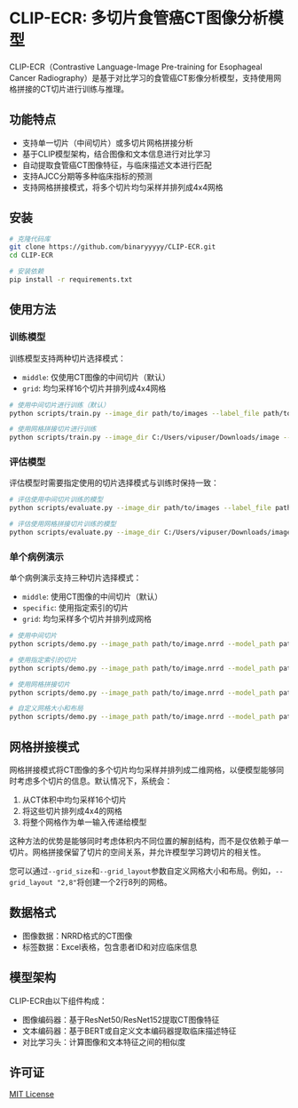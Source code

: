 # CLIP-ECR: 多切片食管癌CT图像分析模型

CLIP-ECR（Contrastive Language-Image Pre-training for Esophageal Cancer Radiography）是基于对比学习的食管癌CT影像分析模型，支持使用网格拼接的CT切片进行训练与推理。

## 功能特点

- 支持单一切片（中间切片）或多切片网格拼接分析
- 基于CLIP模型架构，结合图像和文本信息进行对比学习
- 自动提取食管癌CT图像特征，与临床描述文本进行匹配
- 支持AJCC分期等多种临床指标的预测
- 支持网格拼接模式，将多个切片均匀采样并排列成4x4网格

## 安装

```bash
# 克隆代码库
git clone https://github.com/binaryyyyy/CLIP-ECR.git
cd CLIP-ECR

# 安装依赖
pip install -r requirements.txt
```

## 使用方法

### 训练模型

训练模型支持两种切片选择模式：
- `middle`: 仅使用CT图像的中间切片（默认）
- `grid`: 均匀采样16个切片并排列成4x4网格

```bash
# 使用中间切片进行训练（默认）
python scripts/train.py --image_dir path/to/images --label_file path/to/labels.xlsx

# 使用网格拼接切片进行训练
python scripts/train.py --image_dir C:/Users/vipuser/Downloads/image --label_file C:/Users/vipuser/Downloads/table_info.xlsx --slice_selection grid --mixed_precision
```

### 评估模型

评估模型时需要指定使用的切片选择模式与训练时保持一致：

```bash
# 评估使用中间切片训练的模型
python scripts/evaluate.py --image_dir path/to/images --label_file path/to/labels.xlsx --model_path path/to/checkpoint.pth

# 评估使用网格拼接切片训练的模型
python scripts/evaluate.py --image_dir C:/Users/vipuser/Downloads/image --label_file C:/Users/vipuser/Downloads/table_info.xlsx --model_path path/to/checkpoint.pth --slice_selection grid
```

### 单个病例演示

单个病例演示支持三种切片选择模式：
- `middle`: 使用CT图像的中间切片（默认）
- `specific`: 使用指定索引的切片
- `grid`: 均匀采样多个切片并排列成网格

```bash
# 使用中间切片
python scripts/demo.py --image_path path/to/image.nrrd --model_path path/to/checkpoint.pth

# 使用指定索引的切片
python scripts/demo.py --image_path path/to/image.nrrd --model_path path/to/checkpoint.pth --slice_selection specific --slice_idx 50

# 使用网格拼接切片
python scripts/demo.py --image_path path/to/image.nrrd --model_path path/to/checkpoint.pth --slice_selection grid

# 自定义网格大小和布局
python scripts/demo.py --image_path path/to/image.nrrd --model_path path/to/checkpoint.pth --slice_selection grid --grid_size 16 --grid_layout "4,4"
```

## 网格拼接模式

网格拼接模式将CT图像的多个切片均匀采样并排列成二维网格，以便模型能够同时考虑多个切片的信息。默认情况下，系统会：

1. 从CT体积中均匀采样16个切片
2. 将这些切片排列成4x4的网格
3. 将整个网格作为单一输入传递给模型

这种方法的优势是能够同时考虑体积内不同位置的解剖结构，而不是仅依赖于单一切片。网格拼接保留了切片的空间关系，并允许模型学习跨切片的相关性。

您可以通过`--grid_size`和`--grid_layout`参数自定义网格大小和布局。例如，`--grid_layout "2,8"`将创建一个2行8列的网格。

## 数据格式

- 图像数据：NRRD格式的CT图像
- 标签数据：Excel表格，包含患者ID和对应临床信息
  
## 模型架构

CLIP-ECR由以下组件构成：
- 图像编码器：基于ResNet50/ResNet152提取CT图像特征
- 文本编码器：基于BERT或自定义文本编码器提取临床描述特征
- 对比学习头：计算图像和文本特征之间的相似度

## 许可证

[MIT License](LICENSE)
